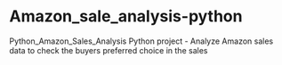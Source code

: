 # Amazon_sale_analysis-python
Python_Amazon_Sales_Analysis  Python project - Analyze Amazon sales data to check the buyers preferred choice in the sales
